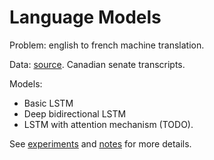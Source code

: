 # Language Models

Problem: english to french machine translation.

Data: [source](https://www.isi.edu/natural-language/download/hansard/). Canadian senate transcripts.

Models:
- Basic LSTM
- Deep bidirectional LSTM
- LSTM with attention mechanism (TODO).

See [experiments](experiments.md) and [notes](notes.md) for more details.